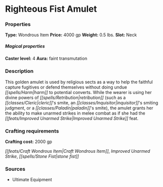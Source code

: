 ﻿---
Title: "Righteous Fist Amulet"
Type: "Wondrous Item"
Price: "4000 gp"
Weight: "0.5 lbs."
Slot: "Neck"
Caster level: "4"
Aura: "faint transmutation"
Description: |
  "This golden amulet is used by religious sects as a way to help the faithful capture fugitives or defend themselves without doing undue harm to potential converts. While the wearer is using her divine powers of retribution (such as a cleric's smite, an inquisitor's smiting judgment, or a paladin's smite), the amulet grants her the ability to make unarmed strikes in melee combat as if she had the Improved Unarmed Strike feat."
Crafting cost: "2000 gp"
Sources: "['Ultimate Equipment']"
---

# Righteous Fist Amulet

### Properties

**Type:** Wondrous Item **Price:** 4000 gp **Weight:** 0.5 lbs. **Slot:** Neck

##### Magical properties

**Caster level:** 4 **Aura:** faint transmutation

### Description

This golden amulet is used by religious sects as a way to help the faithful capture fugitives or defend themselves without doing undue _[[spells/Harm|harm]]_ to potential converts. While the wearer is using her divine powers of _[[spells/Retribution|retribution]]_ (such as a _[[classes/Cleric|cleric]]_'s smite, an _[[classes/Inquisitor|inquisitor]]_'s smiting judgment, or a _[[classes/Paladin|paladin]]_'s smite), the amulet grants her the ability to make unarmed strikes in melee combat as if she had the _[[feats/Improved Unarmed Strike|Improved Unarmed Strike]]_ feat.

### Crafting requirements

**Crafting cost:** 2000 gp

_[[feats/Craft Wondrous Item|Craft Wondrous Item]]_, _Improved Unarmed Strike_, _[[spells/Stone Fist|stone fist]]_

### Sources

* Ultimate Equipment